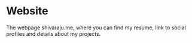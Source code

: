 <h1>Website</h1>

The webpage shivaraju.me, where you can find my resume, link to social profiles and details about my projects.
